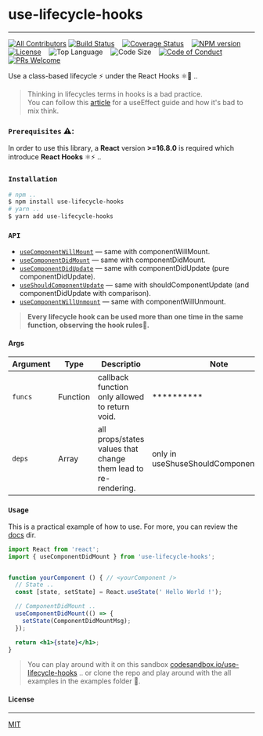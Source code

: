 # use-lifecycle-hooks 
---

[![All Contributors](https://img.shields.io/badge/all_contributors-1-orange.svg?style=flat-square)](#contributors)
[![Build Status][travis-badge]][travis-url] &nbsp;&nbsp;
[![Coverage Status][coveralls-badge]][coveralls-url] &nbsp;&nbsp;
[![NPM version][npm-badge]][npm-url] &nbsp;&nbsp;
[![License][license-badge]][license-url] &nbsp;&nbsp;
![Top Language][top-language-badge] &nbsp;&nbsp;
![Code Size][code-size-badge] &nbsp;&nbsp;
[![Code of Conduct][coc-badge]][coc-url]
[![PRs Welcome][pr-badge]][pr-url] &nbsp;&nbsp;

Use a class-based lifecycle ⚡ under the React Hooks ⚛️🚀 ..


> Thinking in lifecycles terms in hooks is a bad practice. <br/> You can follow this [article][use-effect-guide-dan-abramov-url] for a useEffect guide and how it's bad to mix think.


### `Prerequisites` ⚠️:

In order to use this library, a __React__ version **>=16.8.0** is required which introduce __React Hooks__ ⚛️⚡ .. 


### `Installation` 

```bash
# npm ..
$ npm install use-lifecycle-hooks
# yarn ..
$ yarn add use-lifecycle-hooks
```


### `API`

  - [`useComponentWillMount`][use-component-will-mount-docs-url] &mdash; same with componentWillMount.
  - [`useComponentDidMount`][use-component-did-mount-docs-url] &mdash; same with componentDidMount.
  - [`useComponentDidUpdate`][use-component-did-update-docs-url] &mdash; same with componentDidUpdate (pure componentDidUpdate).
  - [`useShouldComponentUpdate`][use-should-component-update-docs-url] &mdash; same with shouldComponentUpdate (and componentDidUpdate with comparison).
  - [`useComponentWillUnmount`][use-component-will-unmount-docs-url] &mdash; same with componentWillUnmount. 

> __Every lifecycle hook can be used more than one time in the same function, observing the hook rules📏.__

#### Args

| Argument    | Type      | Descriptio                                                      | Note
| ----------- | --------- | --------------------------------------------------------------- | ----------------------------------------- |
| `funcs`     | Function  | callback function only allowed to return void.                  | **********                                |
| `deps`      | Array     | all props/states values that change them lead to re-rendering.  | only in useShuseShouldComponentUpdate.    |


### `Usage`

This is a practical example of how to use. For more, you can review the [docs][docs-url] dir.

```jsx
import React from 'react';
import { useComponentDidMount } from 'use-lifecycle-hooks';


function yourComponent () { // <yourComponent /> 
  // State .. 
  const [state, setState] = React.useState(' Hello World !');

  // ComponentDidMount .. 
  useComponentDidMount(() => {
    setState(ComponentDidMountMsg);
  });

  return <h1>{state}</h1>;
}
```

> You can play around with it on this sandbox [codesandbox.io/use-lifecycle-hooks][codesanbox-example] .. or clone the repo and play around with the all examples in the examples folder 👻. 


#### License
---

[MIT](LICENSE)






[travis-badge]: https://travis-ci.org/3imed-jaberi/use-lifecycle-hooks.svg?branch=master

[travis-url]: https://travis-ci.org/3imed-jaberi/use-lifecycle-hooks

[coveralls-badge]: https://coveralls.io/repos/github/3imed-jaberi/use-lifecycle-hooks/badge.svg?branch=master

[coveralls-url]: https://coveralls.io/github/3imed-jaberi/use-lifecycle-hooks?branch=master

[npm-badge]: https://img.shields.io/npm/v/use-lifecycle-hooks.svg?style=flat

[npm-url]: https://www.npmjs.com/package/use-lifecycle-hooks

[license-badge]: https://img.shields.io/badge/license-MIT-green.svg?style=flat-square

[license-url]: https://github.com/3imed-jaberi/use-lifecycle-hooks/blob/master/LICENSE

[top-language-badge]: https://img.shields.io/github/languages/top/3imed-jaberi/use-lifecycle-hooks

[code-size-badge]: https://img.shields.io/github/languages/code-size/3imed-jaberi/use-lifecycle-hooks

[coc-badge]: https://img.shields.io/badge/code%20of-conduct-ff69b4.svg?style=flat-square

[coc-url]: https://github.com/3imed-jaberi/use-lifecycle-hooks/blob/master/CODE_OF_CONDUCT.md

[pr-badge]: https://img.shields.io/badge/PRs-welcome-brightgreen.svg

[pr-url]: https://github.com/3imed-jaberi/use-lifecycle-hooks/blob/master/CONTRIBUTING.md



[use-effect-guide-dan-abramov-url]: https://overreacted.io/a-complete-guide-to-useeffect

[docs-url]: https://github.com/3imed-jaberi/use-lifecycle-hooks/tree/master/docs

[use-component-will-mount-docs-url]: https://github.com/3imed-jaberi/use-lifecycle-hooks/tree/master/docs/useComponentWillMount.md

[use-component-did-mount-docs-url]: https://github.com/3imed-jaberi/use-lifecycle-hooks/tree/master/docs/useComponentDidMount.md

[use-component-did-update-docs-url]: https://github.com/3imed-jaberi/use-lifecycle-hooks/tree/master/docs/useComponentDidUpdate.md

[use-should-component-update-docs-url]: https://github.com/3imed-jaberi/use-lifecycle-hooks/tree/master/docs/useShouldComponentUpdate.md

[use-component-will-unmount-docs-url]: https://github.com/3imed-jaberi/use-lifecycle-hooks/tree/master/docs/useComponentWillUnmount.md

[codesanbox-example]: https://codesandbox.io/s/use-lifecycle-hooks-8wr61
